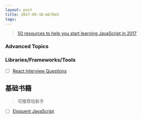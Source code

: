 ```yaml
---
layout: post
title: 2017-09-18-mb70e5
tags:
---
```


> [50 resources to help you start learning JavaScript in 2017](https://medium.com/coderbyte/50-resources-to-help-you-start-learning-javascript-in-2017-4c70b222a3b9)



### Advanced Topics

### Libraries/Frameworks/Tools
* [ ] [React Interview Questions](https://tylermcginnis.com/react-interview-questions/)






## 基础书籍
> 可推荐给新手

* [ ] [Eloquent JavaScript](https://lark.alipay.com/xinming.lxj/notebook/luzrtz)



